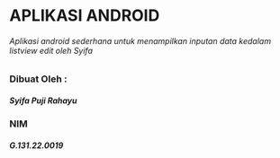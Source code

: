 # APLIKASI ANDROID
###### Aplikasi android sederhana untuk menampilkan inputan data kedalam listview edit oleh Syifa

### Dibuat Oleh :
##### Syifa Puji Rahayu
### NIM
##### G.131.22.0019